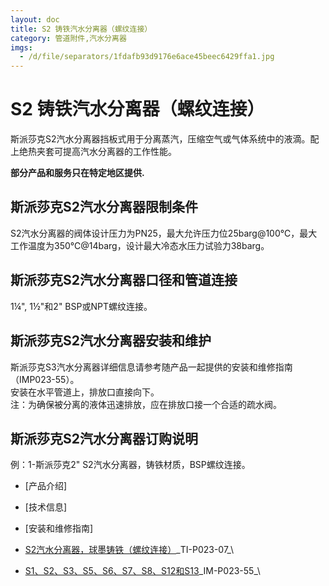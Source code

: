 ```yaml
---
layout: doc
title: S2 铸铁汽水分离器（螺纹连接）
category: 管道附件,汽水分离器
imgs:
  - /d/file/separators/1fdafb93d9176e6ace45beec6429ffa1.jpg
---
```


# S2 铸铁汽水分离器（螺纹连接）

斯派莎克S2汽水分离器挡板式用于分离蒸汽，压缩空气或气体系统中的液滴。配上绝热夹套可提高汽水分离器的工作性能。

**部分产品和服务只在特定地区提供.**

## 斯派莎克S2汽水分离器限制条件

S2汽水分离器的阀体设计压力为PN25，最大允许压力位25barg@100℃，最大工作温度为350℃@14barg，设计最大冷态水压力试验力38barg。

## 斯派莎克S2汽水分离器口径和管道连接

1¼", 1½"和2" BSP或NPT螺纹连接。

## 斯派莎克S2汽水分离器安装和维护

斯派莎克S3汽水分离器详细信息请参考随产品一起提供的安装和维修指南（IMP023-55）。  
安装在水平管道上，排放口直接向下。  
注：为确保被分离的液体迅速排放，应在排放口接一个合适的疏水阀。

## 斯派莎克S2汽水分离器订购说明

例：1-斯派莎克2" S2汽水分离器，铸铁材质，BSP螺纹连接。

- [产品介绍]
- [技术信息]
- [安装和维修指南]

- [S2汽水分离器，球墨铸铁（螺纹连接）](https://assets.spiraxvalve.com/pdf/TI-P023-07-S2%20铸铁汽水分离器（螺纹连接）.pdf)\_TI-P023-07\_\

- [S1、S2、S3、S5、S6、S7、S8、S12和S13](https://assets.spiraxvalve.com/pdf/IM-P023-55-S1%E3%80%81S2%E3%80%81S3%E3%80%81S5%E3%80%81S6%E3%80%81S7%E3%80%81S8%E3%80%81S12%E5%92%8CS13%E6%B1%BD%E6%B0%B4%E5%88%86%E7%A6%BB%E5%99%A8.pdf)\_IM-P023-55\_\
